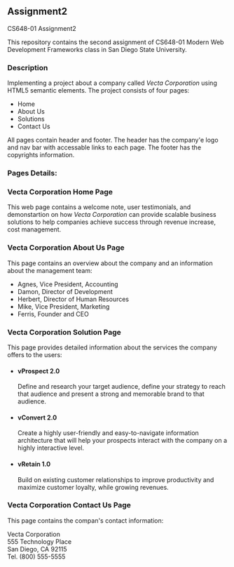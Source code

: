 ## **Assignment2**
 CS648-01 Assignment2

 This repository contains the second assignment of CS648-01 Modern Web Development Frameworks class in San Diego State University.

 ### **Description**
 Implementing a project about a company called _Vecta Corporation_ using HTML5 semantic elements. The project consists of four pages:
 * Home
 * About Us 
 * Solutions
 * Contact Us
 
 All pages contain header and footer. The header has the company'e logo and nav bar with accessable links to each page. The footer has the copyrights information.

### **Pages Details:**

 ### **Vecta Corporation Home Page**
This web page contains a welcome note, user testimonials, and demonstartion on how _Vecta Corporation_ can provide scalable business solutions to help companies achieve success through revenue increase, cost management. 


### **Vecta Corporation About Us Page**
This page contains an overview about the company and an information about the management team:

* Agnes, Vice President, Accounting
* Damon, Director of Development
* Herbert, Director of Human Resources
* Mike, Vice President, Marketing
* Ferris, Founder and CEO

### **Vecta Corporation Solution Page**
This page provides detailed information about the services the company offers to the users:

* #### **vProspect 2.0**
    Define and research your target audience, define your strategy to reach that audience and present a strong and memorable brand to that audience.

* #### **vConvert 2.0**
    Create a highly user-friendly and easy-to-navigate information architecture that will help your prospects interact with the company on a highly interactive level.

* #### **vRetain 1.0**
    Build on existing customer relationships to improve productivity and maximize customer loyalty, while growing revenues.


### **Vecta Corporation Contact Us Page**
This page contains the compan's contact information:

Vecta Corporation  
555 Technology Place  
San Diego, CA 92115  
Tel. (800) 555-5555





